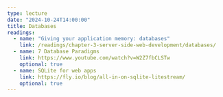 ```yaml
---
type: lecture
date: "2024-10-24T14:00:00"
title: Databases
readings:
  - name: "Giving your application memory: databases"
    link: /readings/chapter-3-server-side-web-development/databases/
  - name: 7 Database Paradigms
    link: https://www.youtube.com/watch?v=W2Z7fbCLSTw
    optional: true
  - name: SQLite for web apps
    link: https://fly.io/blog/all-in-on-sqlite-litestream/
    optional: true
---
```

